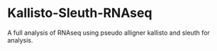 # Kallisto-Sleuth-RNAseq
A full analysis of RNAseq using pseudo alligner kallisto and sleuth for analysis.
